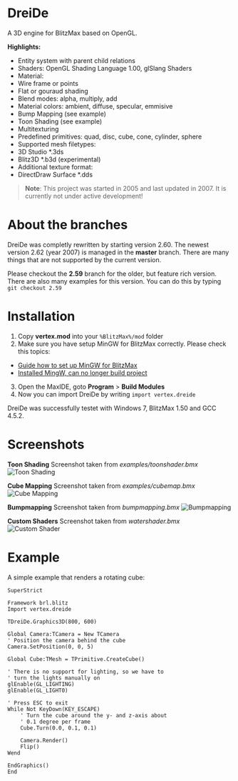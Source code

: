 # DreiDe
A 3D engine for BlitzMax based on OpenGL.

**Highlights:**
* Entity system with parent child relations
* Shaders: OpenGL Shading Language 1.00, glSlang Shaders
* Material:
 * Wire frame or points
 * Flat or gouraud shading
 * Blend modes: alpha, multiply, add
 * Material colors: ambient, diffuse, specular, emmisive
* Bump Mapping (see example)
* Toon Shading (see example)
* Multitexturing
* Predefined primitives: quad, disc, cube, cone, cylinder, sphere
* Supported mesh filetypes:
 * 3D Studio *.3ds
 * Blitz3D *.b3d (experimental)
* Additional texture format:
 * DirectDraw Surface *.dds

> **Note**: This project was started in 2005 and last updated in 2007. It is currently not under active development!

# About the branches
DreiDe was completly rewritten by starting version 2.60. The newest version 2.62 (year 2007) is managed in the **master** branch. There are many things that are not supported by the current version.

Please checkout the **2.59** branch for the older, but feature rich version. There are also many examples for this version.
You can do this by typing `git checkout 2.59`

# Installation
1. Copy **vertex.mod** into your `%BlitzMax%/mod` folder
2. Make sure you have setup MinGW for BlitzMax correctly. Please check this topics:
 * [Guide how to set up MinGW for BlitzMax](http://www.blitzbasic.com/Community/posts.php?topic=90964)
 * [Installed MingW, can no longer build project](http://www.blitzbasic.com/Community/posts.php?topic=104435)
3. Open the MaxIDE, goto **Program** > **Build Modules**
4. Now you can import DreiDe by writing `import vertex.dreide`

DreiDe was successfully testet with Windows 7, BlitzMax 1.50 and GCC 4.5.2.

# Screenshots
**Toon Shading** Screenshot taken from *examples/toonshader.bmx*
![Toon Shading](https://cloud.githubusercontent.com/assets/10528519/8034685/58a592d6-0dea-11e5-922a-37d6f97a99c2.png "Screenshot Toon Shading")

**Cube Mapping** Screenshot taken from *examples/cubemap.bmx*
![Cube Mapping](https://cloud.githubusercontent.com/assets/10528519/8034687/58aa993e-0dea-11e5-9bb9-100c753cf805.png "Screenshot Cube Mapping")

**Bumpmapping** Screenshot taken from *bumpmapping.bmx*
![Bumpmapping](https://cloud.githubusercontent.com/assets/10528519/8034686/58aa5f14-0dea-11e5-822c-1bd1b99f41d1.png "Screenshot Bumpmapping")

**Custom Shaders** Screenshot taken from *watershader.bmx*
![Custom Shader](https://cloud.githubusercontent.com/assets/10528519/8034688/58ab87d6-0dea-11e5-977a-9c23c471b428.png "Screenshot Water Shader")

# Example
A simple example that renders a rotating cube:

```blitzmax
SuperStrict

Framework brl.blitz
Import vertex.dreide

TDreiDe.Graphics3D(800, 600)

Global Camera:TCamera = New TCamera
' Position the camera behind the cube
Camera.SetPosition(0, 0, 5)

Global Cube:TMesh = TPrimitive.CreateCube()

' There is no support for lighting, so we have to
' turn the lights manually on
glEnable(GL_LIGHTING)
glEnable(GL_LIGHT0)

' Press ESC to exit
While Not KeyDown(KEY_ESCAPE)
	' Turn the cube around the y- and z-axis about
	' 0.1 degree per frame
	Cube.Turn(0.0, 0.1, 0.1)

	Camera.Render()
	Flip()
Wend

EndGraphics()
End
```
